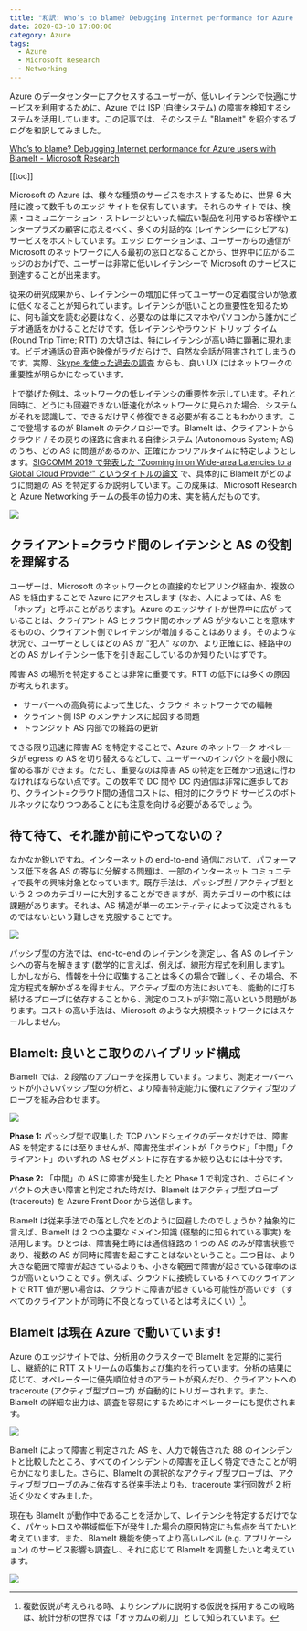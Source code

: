 ```yaml
---
title: "和訳: Who’s to blame? Debugging Internet performance for Azure users with BlameIt"
date: 2020-03-10 17:00:00
category: Azure
tags:
  - Azure
  - Microsoft Research
  - Networking
---
```


Azure のデータセンターにアクセスするユーザーが、低いレイテンシで快適にサービスを利用するために、Azure では ISP (自律システム) の障害を検知するシステムを活用しています。この記事では、そのシステム "BlameIt" を紹介するブログを和訳してみました。

[Who’s to blame? Debugging Internet performance for Azure users with BlameIt - Microsoft Research](https://www.microsoft.com/en-us/research/blog/whos-to-blame-debugging-internet-performance-for-azure-users-with-blameit/)

<!-- more -->

[[toc]]

Microsoft の Azure は、様々な種類のサービスをホストするために、世界 6 大陸に渡って数千ものエッジ サイトを保有しています。それらのサイトでは、検索・コミュニケーション・ストレージといった幅広い製品を利用するお客様やエンタープラズの顧客に応えるべく、多くの対話的な (レイテンシーにシビアな) サービスをホストしています。エッジ ロケーションは、ユーザーからの通信が Microsoft のネットワークに入る最初の窓口となることから、世界中に広がるエッジのおかげで、ユーザーは非常に低いレイテンシーで Microsoft のサービスに到達することが出来ます。

従来の研究成果から、レイテンシーの増加に伴ってユーザーの定着度合いが急激に低くなることが知られています。レイテンシが低いことの重要性を知るために、何も論文を読む必要はなく、必要なのは単にスマホやパソコンから誰かにビデオ通話をかけることだけです。低レイテンシやラウンド トリップ タイム (Round Trip Time; RTT) の大切さは、特にレイテンシが高い時に顕著に現れます。ビデオ通話の音声や映像がラグだらけで、自然な会話が阻害されてしまうのです。実際、[Skype を使った過去の調査](https://www.microsoft.com/en-us/research/publication/via-improving-internet-telephony-call-quality-using-predictive-relay-selection/) からも、良い UX にはネットワークの重要性が明らかになっています。

上で挙げた例は、ネットワークの低レイテンシの重要性を示しています。それと同時に、どうにも回避できない低速化がネットワークに見られた場合、システムがそれを認識して、できるだけ早く修復できる必要が有ることもわかります。ここで登場するのが BlameIt のテクノロジーです。BlameIt は、クライアントからクラウド / その戻りの経路に含まれる自律システム (Autonomous System; AS) のうち、どの AS に問題があるのか、正確にかつリアルタイムに特定しようとします。[SIGCOMM 2019 で発表した “Zooming in on Wide-area Latencies to a Global Cloud Provider" というタイトルの論文](https://www.microsoft.com/en-us/research/publication/zooming-in-on-wide-area-latencies-to-a-global-cloud-provider/) で、具体的に BlameIt がどのように問題の AS を特定するか説明しています。この成果は、Microsoft Research と Azure Networking チームの長年の協力の末、実を結んだものです。

![](https://www.microsoft.com/en-us/research/uploads/prod/2019/08/blameit_figure_1.png)

## クライアント=クラウド間のレイテンシと AS の役割を理解する

ユーザーは、Microsoft のネットワークとの直接的なピアリング経由か、複数の AS を経由することで Azure にアクセスします (なお、人によっては、AS を「ホップ」と呼ぶことがあります)。Azure のエッジサイトが世界中に広がっていることは、クライアント AS とクラウド間のホップ AS が少ないことを意味するものの、クライアント側でレイテンシが増加することはあります。そのような状況で、ユーザーとしてはどの AS  が "犯人" なのか、より正確には、経路中のどの AS がレイテンシー低下を引き起こしているのか知りたいはずです。

障害 AS の場所を特定することは非常に重要です。RTT の低下には多くの原因が考えられます。

* サーバーへの高負荷によって生じた、クラウド ネットワークでの輻輳
* クライント側 ISP のメンテナンスに起因する問題
* トランジット AS 内部での経路の更新

できる限り迅速に障害 AS を特定することで、Azure のネットワーク オペレータが egress の AS を切り替えるなどして、ユーザーへのインパクトを最小限に留める事ができます。ただし、重要なのは障害 AS の特定を正確かつ迅速に行わなければならない点です。この数年で DC 間や DC 内通信は非常に進歩しており、クライント=クラウド間の通信コストは、相対的にクラウド サービスのボトルネックになりつつあることにも注意を向ける必要があるでしょう。

## 待て待て、それ誰か前にやってないの？

なかなか鋭いですね。インターネットの end-to-end 通信において、パフォーマンス低下を各 AS の寄与に分解する問題は、一部のインターネット コミュニティで長年の興味対象となっています。既存手法は、パッシブ型 / アクティブ型という 2 つのカテゴリーに大別することができますが、両カテゴリーの中核には課題があります。それは、AS 構造が単一のエンティティによって決定されるものではないという難しさを克服することです。

![](https://www.microsoft.com/en-us/research/uploads/prod/2019/08/blameit_figure_2.png)

パッシブ型の方法では、end-to-end のレイテンシを測定し、各 AS のレイテンシへの寄与を解きます (数学的に言えば、例えば、線形方程式を利用します)。しかしながら、情報を十分に収集することは多くの場合で難しく、その場合、不定方程式を解かざるを得ません。アクティブ型の方法においても、能動的に打ち続けるプローブに依存することから、測定のコストが非常に高いという問題があります。コストの高い手法は、Microsoft のような大規模ネットワークにはスケールしません。

## BlameIt: 良いとこ取りのハイブリッド構成

BlameIt では、2 段階のアプローチを採用しています。つまり、測定オーバーヘッドが小さいパッシブ型の分析と、より障害特定能力に優れたアクティブ型のプローブを組み合わせます。

![](https://www.microsoft.com/en-us/research/uploads/prod/2019/08/Blamelt_08_2019_SiteR_1400x788-e1565217136579.png)

**Phase 1:** パッシブ型で収集した TCP ハンドシェイクのデータだけでは、障害 AS を特定するには至りませんが、障害発生ポイントが「クラウド」「中間」「クライアント」のいずれの AS セグメントに存在するか絞り込むには十分です。

**Phase 2:** 「中間」の AS に障害が発生したと Phase 1 で判定され、さらにインパクトの大きい障害と判定された時だけ、BlameIt はアクティブ型プローブ (traceroute) を Azure Front Door から送信します。 

BlameIt は従来手法での落とし穴をどのように回避したのでしょうか？抽象的に言えば、BlameIt は 2 つの主要なドメイン知識 (経験的に知られている事実) を活用します。ひとつは、障害発生時には通信経路の 1 つの AS のみが障害状態であり、複数の AS が同時に障害を起こすことはないということ。二つ目は、より大きな範囲で障害が起きているよりも、小さな範囲で障害が起きている確率のほうが高いということです。例えば、クラウドに接続しているすべてのクライアントで RTT 値が悪い場合は、クラウドに障害が起きている可能性が高いです（すべてのクライアントが同時に不良となっているとは考えにくい）[^1]。

[^1]: 複数仮説が考えられる時、よりシンプルに説明する仮説を採用するこの戦略は、統計分析の世界では「オッカムの剃刀」として知られています。

## BlameIt は現在 Azure で動いています!

Azure のエッジサイトでは、分析用のクラスターで BlameIt を定期的に実行し、継続的に RTT ストリームの収集および集約を行っています。分析の結果に応じて、オペレーターに優先順位付きのアラートが飛んだり、クライアントへの traceroute (アクティブ型プローブ) が自動的にトリガーされます。また、BlameIt の詳細な出力は、調査を容易にするためにオペレーターにも提供されます。

![](https://www.microsoft.com/en-us/research/uploads/prod/2019/08/BlameIt-Blog-2nd-Image_08_2019_Site_1400x788-e1565216438287.png)

BlameIt によって障害と判定された AS を、人力で報告された 88 のインシデントと比較したところ、すべてのインシデントの障害を正しく特定できたことが明らかになりました。さらに、BlameIt の選択的なアクティブ型プローブは、アクティブ型プローブのみに依存する従来手法よりも、traceroute 実行回数が 2 桁近く少なくすみました。

現在も BlameIt が動作中であることを活かして、レイテンシを特定するだけでなく、パケットロスや帯域幅低下が発生した場合の原因特定にも焦点を当てたいと考えています。また、BlameIt 機能を使ってより高いレベル (e.g. アプリケーション) のサービス影響も調査し、それに応じて BlameIt を調整したいと考えています。

![](https://www.microsoft.com/en-us/research/uploads/prod/2019/08/team_blameit.jpg)
